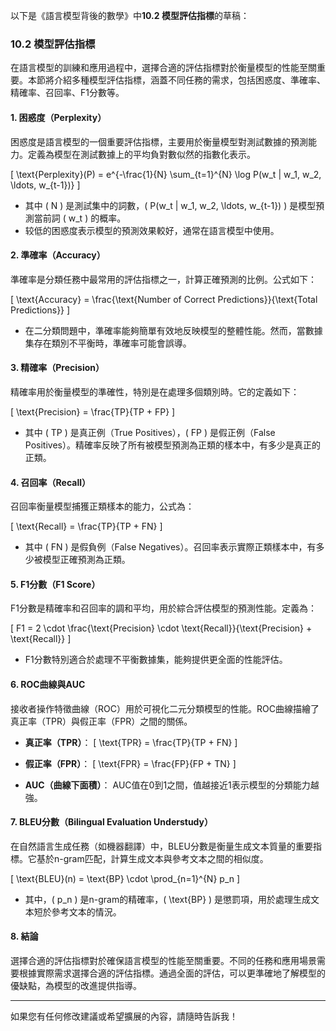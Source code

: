 以下是《語言模型背後的數學》中**10.2 模型評估指標**的草稿：

### 10.2 模型評估指標

在語言模型的訓練和應用過程中，選擇合適的評估指標對於衡量模型的性能至關重要。本節將介紹多種模型評估指標，涵蓋不同任務的需求，包括困惑度、準確率、精確率、召回率、F1分數等。

#### 1. 困惑度（Perplexity）

困惑度是語言模型的一個重要評估指標，主要用於衡量模型對測試數據的預測能力。定義為模型在測試數據上的平均負對數似然的指數化表示。

\[
\text{Perplexity}(P) = e^{-\frac{1}{N} \sum_{t=1}^{N} \log P(w_t | w_1, w_2, \ldots, w_{t-1})}
\]

- 其中 \( N \) 是測試集中的詞數，\( P(w_t | w_1, w_2, \ldots, w_{t-1}) \) 是模型預測當前詞 \( w_t \) 的概率。
- 较低的困惑度表示模型的預測效果較好，通常在語言模型中使用。

#### 2. 準確率（Accuracy）

準確率是分類任務中最常用的評估指標之一，計算正確預測的比例。公式如下：

\[
\text{Accuracy} = \frac{\text{Number of Correct Predictions}}{\text{Total Predictions}}
\]

- 在二分類問題中，準確率能夠簡單有效地反映模型的整體性能。然而，當數據集存在類別不平衡時，準確率可能會誤導。

#### 3. 精確率（Precision）

精確率用於衡量模型的準確性，特別是在處理多個類別時。它的定義如下：

\[
\text{Precision} = \frac{TP}{TP + FP}
\]

- 其中 \( TP \) 是真正例（True Positives），\( FP \) 是假正例（False Positives）。精確率反映了所有被模型預測為正類的樣本中，有多少是真正的正類。

#### 4. 召回率（Recall）

召回率衡量模型捕獲正類樣本的能力，公式為：

\[
\text{Recall} = \frac{TP}{TP + FN}
\]

- 其中 \( FN \) 是假負例（False Negatives）。召回率表示實際正類樣本中，有多少被模型正確預測為正類。

#### 5. F1分數（F1 Score）

F1分數是精確率和召回率的調和平均，用於綜合評估模型的預測性能。定義為：

\[
F1 = 2 \cdot \frac{\text{Precision} \cdot \text{Recall}}{\text{Precision} + \text{Recall}}
\]

- F1分數特別適合於處理不平衡數據集，能夠提供更全面的性能評估。

#### 6. ROC曲線與AUC

接收者操作特徵曲線（ROC）用於可視化二元分類模型的性能。ROC曲線描繪了真正率（TPR）與假正率（FPR）之間的關係。

- **真正率（TPR）**：
\[
\text{TPR} = \frac{TP}{TP + FN}
\]

- **假正率（FPR）**：
\[
\text{FPR} = \frac{FP}{FP + TN}
\]

- **AUC（曲線下面積）**：
AUC值在0到1之間，值越接近1表示模型的分類能力越強。

#### 7. BLEU分數（Bilingual Evaluation Understudy）

在自然語言生成任務（如機器翻譯）中，BLEU分數是衡量生成文本質量的重要指標。它基於n-gram匹配，計算生成文本與參考文本之間的相似度。

\[
\text{BLEU}(n) = \text{BP} \cdot \prod_{n=1}^{N} p_n
\]

- 其中，\( p_n \) 是n-gram的精確率，\( \text{BP} \) 是懲罰項，用於處理生成文本短於參考文本的情況。

#### 8. 結論

選擇合適的評估指標對於確保語言模型的性能至關重要。不同的任務和應用場景需要根據實際需求選擇合適的評估指標。通過全面的評估，可以更準確地了解模型的優缺點，為模型的改進提供指導。

---

如果您有任何修改建議或希望擴展的內容，請隨時告訴我！